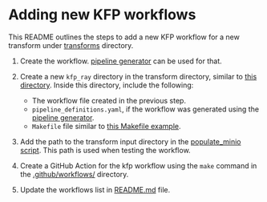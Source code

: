 # Adding new KFP workflows

This README outlines the steps to add a new KFP workflow for a new transform under [transforms](./transforms/) directory.

1) Create the workflow. [pipeline generator](../kfp/pipeline_generator/single-pipeline/) can be used for that.

2) Create a new `kfp_ray` directory in the transform directory, similar to [this directory](universal/noop/kfp_ray/). Inside this directory, include the following:
    - The workflow file created in the previous step.
    - `pipeline_definitions.yaml`, if the workflow was generated using the [pipeline generator](../kfp//pipeline_generator/single-pipeline/).
    - `Makefile` file similar to [this Makefile example](./universal/noop/kfp_ray/Makefile).

3) Add the path to the transform input directory in the [populate_minio script](../scripts/k8s-setup/populate_minio.sh). This path is used when testing the workflow.
4) Create a GitHub Action for the kfp workflow using the `make` command in the [.github/workflows/](../.github/workflows/README.md) directory.
5) Update the workflows list in [README.md](../kfp/README.md) file.